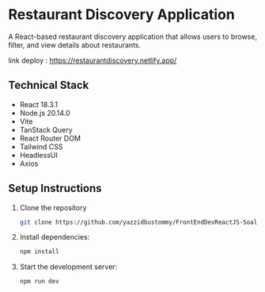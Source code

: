 # Restaurant Discovery Application

A React-based restaurant discovery application that allows users to browse, filter, and view details about restaurants.

link deploy : https://restaurantdiscovery.netlify.app/

## Technical Stack

- React 18.3.1
- Node.js 20.14.0
- Vite
- TanStack Query
- React Router DOM
- Tailwind CSS
- HeadlessUI
- Axios

## Setup Instructions

1. Clone the repository
   ```bash
   git clone https://github.com/yazzidbustommy/FrontEndDevReactJS-Soal-Teknis-M.-Yazid-Al-Busthomi.git
   ```
2. Install dependencies:
   ```bash
   npm install
   ```
3. Start the development server:
   ```bash
   npm run dev
   ```
